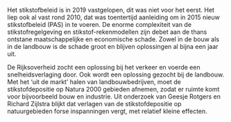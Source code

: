 Het stikstofbeleid is in 2019 vastgelopen, dit was niet voor het eerst. Het liep ook al vast rond 2010, dat was toentertijd aanleiding om in 2015 nieuw stikstofbeleid (PAS) in te voeren. De enorme complexiteit van de stikstofregelgeving en stikstof-rekenmodellen zijn debet aan de thans ontstane maatschappelijke en economische schade. Zowel in de bouw als in de landbouw is de schade groot en blijven oplossingen al bijna een jaar uit.

De Rijksoverheid zocht een oplossing bij het verkeer en voerde een snelheidsverlaging door. Ook wordt een oplossing gezocht bij de landbouw. Met het ‘uit de markt’ halen van landbouwbedrijven, moet de stikstofdepositie op Natura 2000 gebieden afnemen, zodat er ruimte komt voor bijvoorbeeld bouw en industrie. Uit onderzoek van Geesje Rotgers en Richard Zijlstra blijkt dat verlagen van de stikstofdepositie op natuurgebieden forse inspanningen vergt, met relatief kleine effecten. 
